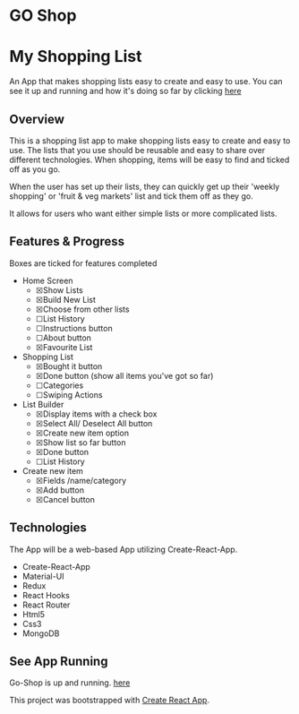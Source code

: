# GO Shop

# My Shopping List

An App that makes shopping lists easy to create and easy to use.
You can see it up and running and how it's doing so far by clicking [here](https://gregatgit.github.io/go-shop/)

## Overview

This is a shopping list app to make shopping lists easy to create and easy to use. The lists that you use should be reusable and easy to share over different technologies. When shopping, items will be easy to find and ticked off as you go.

When the user has set up their lists, they can quickly get up their &#39;weekly shopping&#39; or &#39;fruit &amp; veg markets&#39; list and tick them off as they go.

It allows for users who want either simple lists or more complicated lists.

## Features &amp; Progress

Boxes are ticked for features completed

- Home Screen
  - ☒Show Lists
  - ☒Build New List
  - ☒Choose from other lists
  - ☐List History
  - ☐Instructions button
  - ☐About button
  - ☒Favourite List
- Shopping List
  - ☒Bought it button
  - ☒Done button (show all items you&#39;ve got so far)
  - ☐Categories
  - ☐Swiping Actions
- List Builder
  - ☒Display items with a check box
  - ☒Select All/ Deselect All button
  - ☒Create new item option
  - ☒Show list so far button
  - ☒Done button
  - ☐List History
- Create new item
  - ☒Fields /name/category
  - ☒Add button
  - ☒Cancel button

## Technologies

The App will be a web-based App utilizing Create-React-App.

- Create-React-App
- Material-UI
- Redux
- React Hooks
- React Router
- Html5
- Css3
- MongoDB


## See App Running

Go-Shop is up and running. [here](https://gregatgit.github.io/go-shop/)

This project was bootstrapped with [Create React App](https://github.com/facebookincubator/create-react-app).
